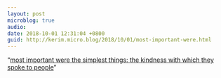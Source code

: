 ```yaml
---
layout: post
microblog: true
audio: 
date: 2018-10-01 12:31:04 +0800
guid: http://kerim.micro.blog/2018/10/01/most-important-were.html
---
```

“[most important were the simplest things: the kindness with which they spoke to people](https://m.timesofindia.com/home/sunday-times/all-that-matters/branding-people-as-urban-naxals-is-a-way-of-discrediting-silencing-them-says-lse-scholar-alpa-shah/articleshow/66009277.cms)”

